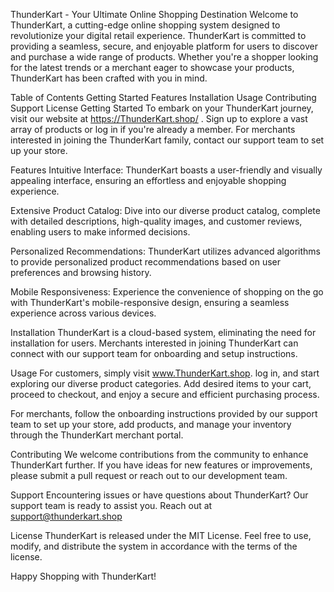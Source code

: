 ThunderKart - Your Ultimate Online Shopping Destination
Welcome to ThunderKart, a cutting-edge online shopping system designed to revolutionize your digital retail experience. ThunderKart is committed to providing a seamless, secure, and enjoyable platform for users to discover and purchase a wide range of products. Whether you're a shopper looking for the latest trends or a merchant eager to showcase your products, ThunderKart has been crafted with you in mind.

Table of Contents
Getting Started
Features
Installation
Usage
Contributing
Support
License
Getting Started
To embark on your ThunderKart journey, visit our website at https://ThunderKart.shop/ . Sign up to explore a vast array of products or log in if you're already a member. For merchants interested in joining the ThunderKart family, contact our support team to set up your store.

Features
Intuitive Interface: ThunderKart boasts a user-friendly and visually appealing interface, ensuring an effortless and enjoyable shopping experience.


Extensive Product Catalog: Dive into our diverse product catalog, complete with detailed descriptions, high-quality images, and customer reviews, enabling users to make informed decisions.

Personalized Recommendations: ThunderKart utilizes advanced algorithms to provide personalized product recommendations based on user preferences and browsing history.

Mobile Responsiveness: Experience the convenience of shopping on the go with ThunderKart's mobile-responsive design, ensuring a seamless experience across various devices.

Installation
ThunderKart is a cloud-based system, eliminating the need for installation for users. Merchants interested in joining ThunderKart can connect with our support team for onboarding and setup instructions.

Usage
For customers, simply visit www.ThunderKart.shop. log in, and start exploring our diverse product categories. Add desired items to your cart, proceed to checkout, and enjoy a secure and efficient purchasing process.

For merchants, follow the onboarding instructions provided by our support team to set up your store, add products, and manage your inventory through the ThunderKart merchant portal.

Contributing
We welcome contributions from the community to enhance ThunderKart further. If you have ideas for new features or improvements, please submit a pull request or reach out to our development team.

Support
Encountering issues or have questions about ThunderKart? Our support team is ready to assist you. Reach out at support@thunderkart.shop

License
ThunderKart is released under the MIT License. Feel free to use, modify, and distribute the system in accordance with the terms of the license.

Happy Shopping with ThunderKart!
